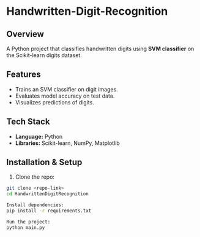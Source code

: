 # Handwritten-Digit-Recognition

## Overview
A Python project that classifies handwritten digits using **SVM classifier** on the Scikit-learn digits dataset.

## Features
- Trains an SVM classifier on digit images.
- Evaluates model accuracy on test data.
- Visualizes predictions of digits.

## Tech Stack
- **Language:** Python
- **Libraries:** Scikit-learn, NumPy, Matplotlib

## Installation & Setup
1. Clone the repo:
```bash
git clone <repo-link>
cd HandwrittenDigitRecognition

Install dependencies:
pip install -r requirements.txt

Run the project:
python main.py
